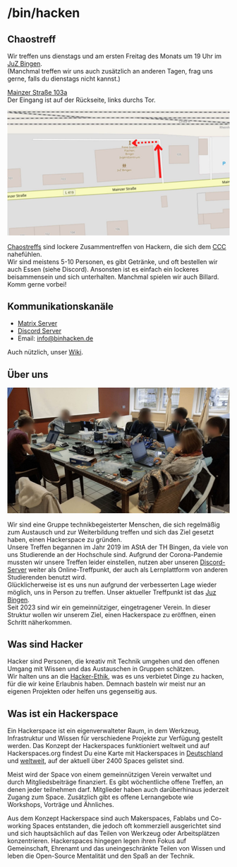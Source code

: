 # /bin/hacken

## Chaostreff

Wir treffen uns dienstags und am ersten Freitag des Monats um 19 Uhr im [JuZ Bingen](https://www.juz-bingen.de/).  
(Manchmal treffen wir uns auch zusätzlich an anderen Tagen, frag uns gerne, falls du dienstags nicht kannst.)

[Mainzer Straße 103a](https://www.openstreetmap.org/node/1613115329)  
Der Eingang ist auf der Rückseite, links durchs Tor.  

![Eingang JuZ Bingen](images/juz.jpg)  

[Chaostreffs](https://www.ccc.de/en/club/chaostreffs) sind lockere Zusammentreffen von Hackern, die sich dem [CCC](https://www.ccc.de/) nahefühlen.  
Wir sind meistens 5-10 Personen, es gibt Getränke, und oft bestellen wir auch Essen (siehe Discord). Ansonsten ist es einfach ein lockeres beisammensein und sich unterhalten. Manchmal spielen wir auch Billard. Komm gerne vorbei!

## Kommunikationskanäle

* [Matrix Server](https://matrix.to/#/#binhacken:matrix.org)
* [Discord Server](https://discord.gg/A8YXme6eJK) 
* Email: [info@binhacken.de](mailto:info@binhacken.de)

Auch nützlich, unser [Wiki](https://wiki.binhacken.de/index.php/Hauptseite).  

## Über uns

![binhacken Treffen im AStA 2019](images/binhackers.jpg)  

Wir sind eine Gruppe technikbegeisterter Menschen, die sich regelmäßig zum Austausch und zur Weiterbildung treffen und sich das Ziel gesetzt haben, einen Hackerspace zu gründen.  
Unsere Treffen begannen im Jahr 2019 im AStA der TH Bingen, da viele von uns Studierende an der Hochschule sind. 
Aufgrund der Corona-Pandemie mussten wir unsere Treffen leider einstellen, nutzen aber unseren [Discord-Server](https://discordapp.com/invite/fNzyjae) weiter als Online-Treffpunkt, der auch als Lernplattform von anderen Studierenden benutzt wird.  
Glücklicherweise ist es uns nun aufgrund der verbesserten Lage wieder möglich, uns in Person zu treffen. 
Unser aktueller Treffpunkt ist das [Juz Bingen](https://www.juz-bingen.de/).  
Seit 2023 sind wir ein gemeinnütziger, eingetragener Verein. In dieser Struktur wollen wir unserem Ziel, einen Hackerspace zu eröffnen, einen Schritt näherkommen. 

## Was sind Hacker

Hacker sind Personen, die kreativ mit Technik umgehen und den offenen Umgang mit Wissen und das Austauschen in Gruppen schätzen.  
Wir halten uns an die [Hacker-Ethik](https://www.ccc.de/hackerethik), was es uns verbietet Dinge zu hacken, für die wir keine Erlaubnis haben. Demnach basteln wir meist nur an eigenen Projekten oder helfen uns gegenseitig aus.

## Was ist ein Hackerspace

Ein Hackerspace ist ein eigenverwalteter Raum, in dem Werkzeug, Infrastruktur und Wissen für verschiedene Projekte zur Verfügung gestellt werden. Das Konzept der Hackerspaces funktioniert weltweit und auf Hackerspaces.org findest Du eine Karte mit Hackerspaces in [Deutschland](https://wiki.hackerspaces.org/germany) und [weltweit](https://wiki.hackerspaces.org/List_of_Hackerspaces), auf der aktuell über 2400 Spaces gelistet sind.  

Meist wird der Space von einem gemeinnützigen Verein verwaltet und durch Mitgliedsbeiträge finanziert. Es gibt wöchentliche offene Treffen, an denen jeder teilnehmen darf. Mitglieder haben auch darüberhinaus jederzeit Zugang zum Space. Zusätzlich gibt es offene Lernangebote wie Workshops, Vorträge und Ähnliches.  

Aus dem Konzept Hackerspace sind auch Makerspaces, Fablabs und Co-working Spaces entstanden, die jedoch oft kommerziell ausgerichtet sind und sich hauptsächlich auf das Teilen von Werkzeug oder Arbeitsplätzen konzentrieren. Hackerspaces hingegen legen ihren Fokus auf Gemeinschaft, Ehrenamt und das uneingeschränkte Teilen von Wissen und leben die Open-Source Mentalität und den Spaß an der Technik.  

